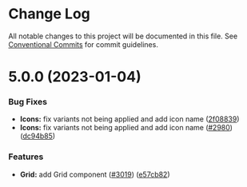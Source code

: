 # Change Log

All notable changes to this project will be documented in this file.
See [Conventional Commits](https://conventionalcommits.org) for commit guidelines.

# 5.0.0 (2023-01-04)

### Bug Fixes

- **Icons:** fix variants not being applied and add icon name ([2f08839](https://github.com/lumada-design/hv-uikit-react/commit/2f088396fbed0d8eed96fd54ad6cbd53b4e9cf6b))
- **Icons:** fix variants not being applied and add icon name ([#2980](https://github.com/lumada-design/hv-uikit-react/issues/2980)) ([dc94b85](https://github.com/lumada-design/hv-uikit-react/commit/dc94b85e3abbd3d53f8964f5469445405147d609))

### Features

- **Grid:** add Grid component ([#3019](https://github.com/lumada-design/hv-uikit-react/issues/3019)) ([e57cb82](https://github.com/lumada-design/hv-uikit-react/commit/e57cb82df6495a42f1d19cfac39a99158283f301))
